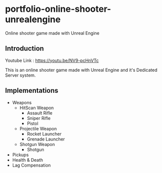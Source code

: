 # portfolio-online-shooter-unrealengine
Online shooter game made with Unreal Engine


## Introduction
Youtube Link : https://youtu.be/NV9-pcHnVTc


This is an online shooter game made with Unreal Engine and it's Dedicated Server system.


## Implementations
- Weapons
  - HitScan Weapon
    - Assault Rifle
    - Sniper Rifle
    - Pistol
  - Projectile Weapon
    - Rocket Launcher
    - Grenade Launcher
  - Shotgun Weapon
    - Shotgun
- Pickups
- Health & Death
- Lag Compensation
